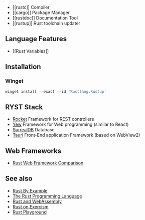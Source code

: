 - [[rustc]] Compiler
- [[cargo]] Package Manager
- [[rustdoc]] Documentation Tool
- [[rustup]] Rust toolchain updater

## Language Features
- [[Rust Variables]]

## Installation

### Winget

```powershell
winget install --exact --id 'Rustlang.Rustup'
```

## RYST Stack

- [Rocket](https://rocket.rs/) Framework for REST controllers
- [Yew](https://yew.rs/) Framework for Web programming (similar to React)
- [SurrealDB](https://surrealdb.com/) Database
- [Tauri](https://tauri.app/) Front-End application Framework (based on WebView2)

## Web Frameworks
- [Rust Web Framework Comparison](https://github.com/flosse/rust-web-framework-comparison)

## See also
- [Rust By Example](https://doc.rust-lang.org/rust-by-example/)
- [The Rust Programming Language](https://doc.rust-lang.org/book/)
- [Rust and WebAssembly](https://rustwasm.github.io/docs/book/introduction.html)
- [Rust on Exercism](https://exercism.org/tracks/rust/)
- [Rust Playground](https://play.rust-lang.org/)
